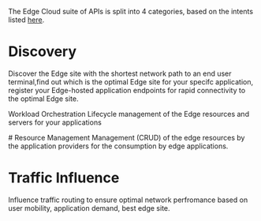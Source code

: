 The Edge Cloud suite of APIs is split into 4 categories, based on the intents listed [here](https://github.com/camaraproject/EdgeCloud/blob/main/documentation/SupportingDocuments/Harmonisation%20of%20APIs/describing%20and%20harmonising%20the%20Edge%20APIs.md).

# Discovery
Discover the Edge site with the shortest network path to an end user terminal,find out which is the optimal Edge site for your specifc application, register your Edge-hosted application endpoints for rapid connectivity to the optimal Edge site.

Workload Orchestration
Lifecycle management of the Edge resources and servers for your applications

# Resource Management
Management (CRUD) of the edge resources by the application providers for the consumption by edge applications.

# Traffic Influence
Influence traffic routing to ensure optimal network perfromance based on user mobility, application demand, best edge site. 
